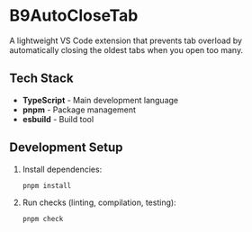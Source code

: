# B9AutoCloseTab

A lightweight VS Code extension that prevents tab overload by automatically closing the oldest tabs when you open too many.

## Tech Stack

- **TypeScript** - Main development language
- **pnpm** - Package management
- **esbuild** - Build tool

## Development Setup

1. Install dependencies:

   ```bash
   pnpm install
   ```

2. Run checks (linting, compilation, testing):

   ```bash
   pnpm check
   ```
